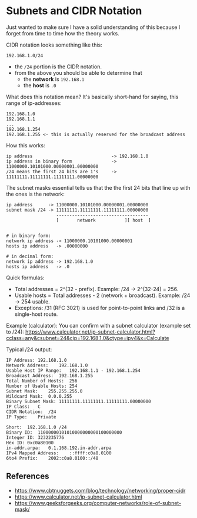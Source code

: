 # Subnets and CIDR Notation

Just wanted to make sure I have a solid understanding of this because I forget from time to time how the theory works.

CIDR notation looks something like this:

```text
192.168.1.0/24
```

- the `/24` portion is the CIDR notation.
- from the above you should be able to determine that
  - the **network** is `192.168.1`
  - the **host** is `.0`

What does this notation mean? It's basically short-hand for saying, this range of ip-addresses:

```
192.168.1.0
192.168.1.1
...
192.168.1.254
192.168.1.255 <- this is actually reserved for the broadcast address
```

How this works:

```text
ip address                              -> 192.168.1.0
ip address in binary form               -> 11000000.10101000.00000001.00000000
/24 means the first 24 bits are 1's     -> 11111111.11111111.11111111.00000000
```

The subnet masks essential tells us that the the first 24 bits that line up with the ones is the network:

```text
ip address      -> 11000000.10101000.00000001.00000000
subnet mask /24 -> 11111111.11111111.11111111.00000000
                   -----------------------------------
                   [       network           ][ host  ]


# in binary form:
network ip address -> 11000000.10101000.00000001
hosts ip address   -> .00000000

# in decimal form:
network ip address -> 192.168.1.0
hosts ip address   -> .0
```

Quick formulas:
- Total addresses = 2^(32 - prefix). Example: /24 → 2^(32-24) = 256.
- Usable hosts = Total addresses - 2 (network + broadcast). Example: /24 → 254 usable.
- Exceptions: /31 (RFC 3021) is used for point-to-point links and /32 is a single-host route.

Example (calculator):
You can confirm with a subnet calculator (example set to /24):
https://www.calculator.net/ip-subnet-calculator.html?cclass=any&csubnet=24&cip=192.168.1.0&ctype=ipv4&x=Calculate

Typical /24 output:
```
IP Address:	192.168.1.0
Network Address:	192.168.1.0
Usable Host IP Range:	192.168.1.1 - 192.168.1.254
Broadcast Address:	192.168.1.255
Total Number of Hosts:	256
Number of Usable Hosts:	254
Subnet Mask:	255.255.255.0
Wildcard Mask:	0.0.0.255
Binary Subnet Mask:	11111111.11111111.11111111.00000000
IP Class:	C
CIDR Notation:	/24
IP Type:	Private

Short:	192.168.1.0 /24
Binary ID:	11000000101010000000000100000000
Integer ID:	3232235776
Hex ID:	0xc0a80100
in-addr.arpa:	0.1.168.192.in-addr.arpa
IPv4 Mapped Address:	::ffff:c0a8.0100
6to4 Prefix:	2002:c0a8.0100::/48
```




## References

- https://www.cbtnuggets.com/blog/technology/networking/proper-cidr
- https://www.calculator.net/ip-subnet-calculator.html
- https://www.geeksforgeeks.org/computer-networks/role-of-subnet-mask/
